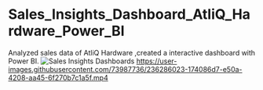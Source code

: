 # Sales_Insights_Dashboard_AtliQ_Hardware_Power_BI
Analyzed sales data of AtliQ Hardware ,created a interactive dashboard with Power BI.
![Sales Insights Dashboards](https://user-images.githubusercontent.com/73987736/236285681-3f3fcc91-8289-4a8d-8954-005443378b91.jpg)
https://user-images.githubusercontent.com/73987736/236286023-174086d7-e50a-4208-aa45-6f270b7c1a5f.mp4

